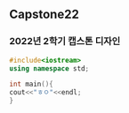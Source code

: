 ## Capstone22
### 2022년 2학기 캡스톤 디자인

```c++
#include<iostream>
using namespace std;

int main(){
cout<<"ㅎㅇ"<<endl;
}
```
